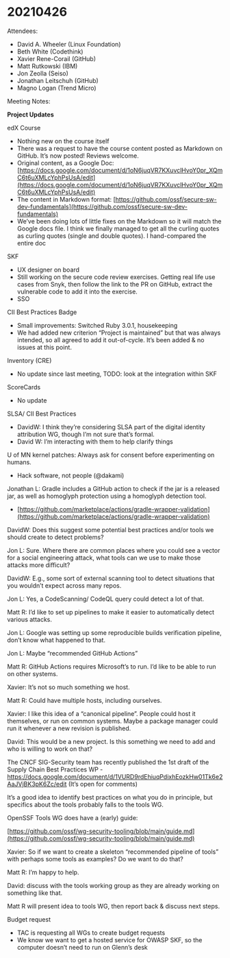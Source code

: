 # 20210426

Attendees:

* David A. Wheeler (Linux Foundation)
* Beth White (Codethink)
* Xavier Rene-Corail (GitHub)
* Matt Rutkowski (IBM)
* Jon Zeolla (Seiso)
* Jonathan Leitschuh (GitHub)
* Magno Logan (Trend Micro)

Meeting Notes:

**Project Updates**

edX Course

* Nothing new on the course itself
* There was a request to have the course content posted as Markdown on GitHub. It’s now posted! Reviews welcome. 
* Original content, as a Google Doc: [https://docs.google.com/document/d/1oN6juqVR7KXuvclHvoY0pr_XQmC6t6uXMLcYphPsUsA/edit](https://docs.google.com/document/d/1oN6juqVR7KXuvclHvoY0pr_XQmC6t6uXMLcYphPsUsA/edit)
* The content in Markdown format: [https://github.com/ossf/secure-sw-dev-fundamentals](https://github.com/ossf/secure-sw-dev-fundamentals)
* We’ve been doing lots of little fixes on the Markdown so it will match the Google docs file. I think we finally managed to get all the curling quotes as curling quotes (single and double quotes). I hand-compared the entire doc 

SKF

* UX designer on board
* Still working on the secure code review exercises. Getting real life use cases from Snyk, then follow the link to the PR on GitHub, extract the vulnerable code to add it into the exercise.
* SSO

CII Best Practices Badge

* Small improvements: Switched Ruby 3.0.1, housekeeping
* We had added new criterion “Project is maintained” but that was always intended, so all agreed to add it out-of-cycle. It’s been added & no issues at this point.

Inventory (CRE)

* No update since last meeting, TODO: look at the integration within SKF

ScoreCards

* No update

SLSA/ CII Best Practices

* DavidW: I think they’re considering SLSA part of the digital identity attribution WG, though I’m not sure that’s formal.
* David W: I’m interacting with them to help clarify things

U of MN kernel patches: Always ask for consent before experimenting on humans.

* Hack software, not people (@dakami)

Jonathan L: Gradle includes a GitHub action to check if the jar is a released jar, as well as homoglyph protection using a homoglyph detection tool.

* [https://github.com/marketplace/actions/gradle-wrapper-validation](https://github.com/marketplace/actions/gradle-wrapper-validation)

DavidW: Does this suggest some potential best practices and/or tools we should create to detect problems?

Jon L: Sure. Where there are common places where you could see a vector for a social engineering attack, what tools can we use to make those attacks more difficult?

DavidW: E.g., some sort of external scanning tool to detect situations that you wouldn’t expect across many repos.

Jon L: Yes, a CodeScanning/ CodeQL query could detect a lot of that.

Matt R: I’d like to set up pipelines to make it easier to automatically detect various attacks.

Jon L: Google was setting up some reproducible builds verification pipeline, don’t know what happened to that.

Jon L: Maybe “recommended GitHub Actions”

Matt R: GitHub Actions requires Microsoft’s to run. I’d like to be able to run on other systems.

Xavier: It’s not so much something we host.

Matt R: Could have multiple hosts, including ourselves.

Xavier: I like this idea of a “canonical pipeline”. People could host it themselves, or run on common systems. Maybe a package manager could run it whenever a new revision is published.

David: This would be a new project. Is this something we need to add and who is willing to work on that?

The CNCF SIG-Security team has recently published the 1st draft of the Supply Chain Best Practices WP - https://docs.google.com/document/d/1VURD9rdEhiuqPdixhEozkHw01Tk6e2AaJVjBK3pK6Zc/edit (It’s open for comments)

It’s a good idea to identify best practices on what you do in principle, but specifics about the tools probably falls to the tools WG.

OpenSSF Tools WG does have a (early) guide:

[https://github.com/ossf/wg-security-tooling/blob/main/guide.md](https://github.com/ossf/wg-security-tooling/blob/main/guide.md)

Xavier: So if we want to create a skeleton “recommended pipeline of tools” with perhaps some tools as examples? Do we want to do that?

Matt R: I’m happy to help.

David: discuss with the tools working group as they are already working on something like that.

Matt R will present idea to tools WG, then report back & discuss next steps.

Budget request

* TAC is requesting all WGs to create budget requests
* We know we want to get a hosted service for OWASP SKF, so the computer doesn’t need to run on Glenn’s desk
